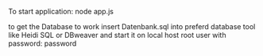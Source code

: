 To start application:
    node app.js

to get the Database to work insert Datenbank.sql into preferd database tool like Heidi SQL or DBweaver and start it on local host root user with password: password